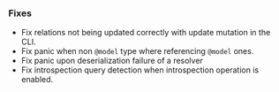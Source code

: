 ### Fixes

- Fix relations not being updated correctly with update mutation in the CLI.
- Fix panic when non `@model` type where referencing `@model` ones.
- Fix panic upon deserialization failure of a resolver
- Fix introspection query detection when introspection operation is enabled.
